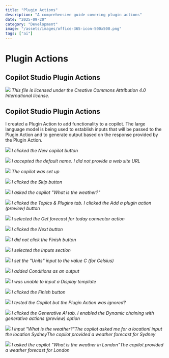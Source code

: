 ```yaml
---
title: "Plugin Actions"
description: "A comprehensive guide covering plugin actions"
date: "2025-09-20"
category: "Development"
image: "/assets/images/office-365-icon-500x500.png"
tags: ["ai"]
---
```


# Plugin Actions

## Copilot Studio Plugin Actions

![](/assets/images/pluginactions/office-365-icon-500x500.png)
*This file is licensed under the Creative Commons Attribution 4.0 International license.*


## Copilot Studio Plugin Actions

I created a Plugin Action to add functionality to a copilot. The large language model is being used to establish inputs that will be passed to the Plugin Action and to generate output based on the response provided by the Plugin Action.

![](/assets/images/pluginactions/screenshot-2024-02-24-at-8.14.55-pm-1836x1066.png)
*I clicked the New copilot button*

![](/assets/images/pluginactions/screenshot-2024-02-24-at-8.15.08-pm-1836x957.png)
*I accepted the default name. I did not provide a web site URL*

![](/assets/images/pluginactions/screenshot-2024-02-24-at-8.15.21-pm-1836x954.png)
*The copilot was set up*

![](/assets/images/pluginactions/screenshot-2024-02-24-at-8.15.40-pm-1836x959.png)
*I clicked the Skip button*

![](/assets/images/pluginactions/screenshot-2024-02-24-at-8.16.12-pm-1836x330.png)
*I asked the copilot "What is the weather?"*

![](/assets/images/pluginactions/screenshot-2024-02-24-at-8.16.36-pm-1836x960.png)
*I clicked the Topics & Plugins tab. I clicked the Add a plugin action (preview) button*

![](/assets/images/pluginactions/screenshot-2024-02-24-at-8.16.54-pm-1836x959.png)
*I selected the Get forecast for today connector action*

![](/assets/images/pluginactions/screenshot-2024-02-24-at-8.17.17-pm-1836x960.png)
*I clicked the Next button*

![](/assets/images/pluginactions/screenshot-2024-02-24-at-8.17.27-pm-1836x956.png)
*I did not click the Finish button*

![](/assets/images/pluginactions/screenshot-2024-02-24-at-8.17.43-pm-1836x956.png)
*I selected the Inputs section*

![](/assets/images/pluginactions/screenshot-2024-02-24-at-8.18.06-pm-1836x959.png)
*I set the "Units" input to the value C (for Celsius)*

![](/assets/images/pluginactions/screenshot-2024-02-24-at-8.18.33-pm-1836x960.png)
*I added Conditions as an output*

![](/assets/images/pluginactions/screenshot-2024-02-24-at-8.19.29-pm-1836x960.png)
*I was unable to input a Display template*

![](/assets/images/pluginactions/screenshot-2024-02-24-at-8.19.45-pm-1836x960.png)
*I clicked the Finish button*

![](/assets/images/pluginactions/screenshot-2024-02-24-at-8.20.12-pm-1836x954.png)
*I tested the Copilot but the Plugin Action was ignored?*

![](/assets/images/pluginactions/screenshot-2024-02-24-at-8.20.30-pm-1836x955.png)
*I clicked the Generative AI tab. I enabled the Dynamic chaining with generative actions (preview) option*

![](/assets/images/pluginactions/screenshot-2024-02-24-at-8.21.36-pm-1836x960.png)
*I input "What is the weather?"The copilot asked me for a locationI input the location SydneyThe copilot provided a weather forecast for Sydney*

![](/assets/images/pluginactions/screenshot-2024-02-24-at-8.22.13-pm-1836x956.png)
*I asked the copilot "What is the weather in London"The copilot provided a weather forecast for London*
